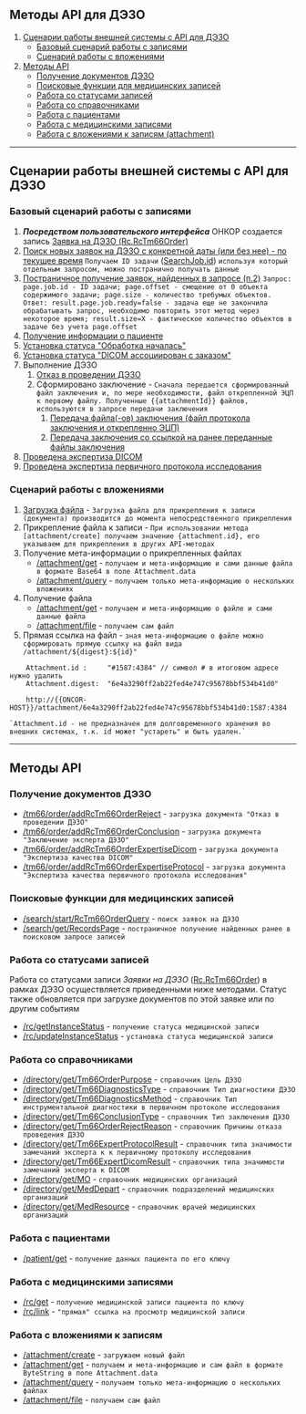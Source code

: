## Методы API для ДЭЗО

1. [Сценарии работы внешней системы с API для ДЭЗО](#сценарий-работы-внешней-системы-с-api-для-дэзо)
   * [Базовый сценарий работы c записями](#базовый-сценарий-работы-c-записями)
   * [Сценарий работы с вложениями](#сценарий-работы-с-вложениями)
2. [Методы API](#методы-api)
   * [Получение документов ДЭЗО](#получение-документов-дэзо)
   * [Поисковые функции для медицинских записей](#поисковые-функции-для-медицинских-записей)
   * [Работа со статусами записей](#работа-со-статусами-записей)
   * [Работа со справочниками](#работа-со-справочниками)
   * [Работа с пациентами](#работа-с-пациентами)
   * [Работа с медицинскими записями](#работа-с-медицинскими-записями)
   * [Работа с вложениями к записям (attachment)](#работа-с-вложениями-к-записям)

---
## Сценарии работы внешней системы с API для ДЭЗО
### Базовый сценарий работы c записями
1. ***Посредством пользовательского интерфейса*** ОНКОР создается запись [Заявка на ДЭЗО (Rc.RcTm66Order)](types/types.md#com.siams.med.api.Rc.RcTm66Order)  
1. [Поиск новых заявок на ДЭЗО с конкретной даты (или без нее) - по текущее время](methods/search/start/RcTm66OrderQuery/index.md) `Получаем ID задачи` ([SearchJob.id](types/types.html#com.siams.med.api.SearchJob)) `используя который отдельным запросом, можно постранично получать данные`
2. [Постраничное получение заявок, найденных в запросе (п.2)](methods/search/get/RecordsPage/index.md)
    `Запрос: page.job.id - ID задачи; page.offset - смещение от 0 объекта содержимого задачи; page.size - количество требумых объектов. Ответ: result.page.job.ready=false - задача еще не закончила обрабатывать запрос, необходимо повторить этот метод через некоторое время; result.size=X - фактическое количество объектов в задаче без учета page.offset`
3. [Получение информации о пациенте](methods/patient/get/index.md)
4. [Установка статуса "Обработка началась"](methods/status/update/index.md)
5. [Установка статуса "DICOM ассоциирован с заказом"](methods/status/update/index.md)
6. Выполнение ДЭЗО
   1. [Отказ в проведении ДЭЗО](methods/tm66/order/addRcTm66OrderReject/index.md)
   2. Сформировано заключение - `Сначала передается сформированный файл заключения и, по мере необходимости, файл открепленной ЭЦП к первому файлу. Полученные {{attachmentId}} файлов, используются в запросе передачи заключения`
       1. [Передача файла(-ов) заключения (файл протокола заключения и открепленно ЭЦП)](methods/attachment/create/index.md)
       2. [Передача заключения со ссылкой на ранее переданные файлы заключения](methods/tm66/order/addRcTm66OrderConclusion/index.md)
3. [Проведена экспертиза DICOM](methods/tm66/order/addRcTm66OrderExpertiseDicom/index.md) 
4. [Проведена экспертиза первичного протокола исследования](methods/tm66/order/addRcTm66OrderExpertiseProtocol/index.md) 

### Сценарий работы с вложениями
1. [Загрузка файла](methods/attachment/create//index.md) - `Загрузка файла для прикрепления к записи (документа) производится до момента непосредственного прикрепления`
2. Прикрепление файла к записи - `При использовании метода [attachment/create] получаем значение {attachment.id}, его указываем для прикрепления в других API-методах` 
3. Получение мета-информации о прикрепленных файлах
    * [/attachment/get](methods/attachment/get/index.md) - `получаем и мета-информацию и сами данные файла в формате Base64 в поле Attachment.data`
    * [/attachment/query](methods/attachment/query/index.md) - `получаем только мета-информацию о нескольких вложениях`
4. Получение файла
    * [/attachment/get](methods/attachment/get/index.md) - `получаем и мета-информацию о файле и сами данные файла`
    * [/attachment/file](methods/attachment/file/index.md) - `получаем сам файл`
5. Прямая ссылка на файл - `зная мета-информацию о файле можно сформировать прямую ссылку на файл вида /attachment/${digest}:${id}"`
```
    Attachment.id :     "#1587:4384" // символ # в итоговом адресе нужно удалить  
    Attachment.digest:  "6e4a3290ff2ab22fed4e747c95678bbf534b41d0"
    
    http://{{ONCOR-HOST}}/attachment/6e4a3290ff2ab22fed4e747c95678bbf534b41d0:1587:4384
```
    `Attachment.id - не предназначен для долговременного хранения во внешних системах, т.к. id может "устареть" и быть удален.`
---
## Методы API

### Получение документов ДЭЗО

* [/tm66/order/addRcTm66OrderReject](methods/tm66/order/addRcTm66OrderReject/index.md) - `загрузка документа "Отказ в проведении ДЭЗО"` 
* [/tm66/order/addRcTm66OrderConclusion](methods/tm66/order/addRcTm66OrderConclusion/index.md) - `загрузка документа "Заключение эксперта ДЭЗО"`
* [/tm66/order/addRcTm66OrderExpertiseDicom](methods/tm66/order/addRcTm66OrderExpertiseDicom/index.md) - `загрузка документа "Экспертиза качества DICOM"`
* [/tm66/order/addRcTm66OrderExpertiseProtocol](methods/tm66/order/addRcTm66OrderExpertiseProtocol/index.md) - `загрузка документа "Экспертиза качества первичного протокола исследования"`

### Поисковые функции для медицинских записей

* [/search/start/RcTm66OrderQuery](methods/search/start/RcTm66OrderQuery/index.md)  - `поиск заявок на ДЭЗО`
* [/search/get/RecordsPage](methods/search/get/RecordsPage/index.md)  - `постраничное получение найденных ранее в поисковом запросе записей`

### Работа со статусами записей

Работа со статусами записи *Заявки на ДЭЗО* ([Rc.RcTm66Order](types/types.md#com.siams.med.api.Rc.RcTm66Order)) в рамках ДЭЗО осуществляется приведенными ниже методами. Статус также обновляется при загрузке документов по этой заявке или по другим событиям
* [/rc/getInstanceStatus](methods/status/get/index.md)  - `получение статуса медицинской записи`
* [/rc/updateInstanceStatus](methods/status/update/index.md)  - `установка статуса медицинской записи`

### Работа со справочниками

* [/directory/get/Tm66OrderPurpose](methods/directory/get/Tm66OrderPurpose/index.md)  - `справочник Цель ДЭЗО` 
* [/directory/get/Tm66DiagnosticsType](methods/directory/get/Tm66DiagnosticsType/index.md)  - `справочник Тип диагностики ДЭЗО`
* [/directory/get/Tm66DiagnosticsMethod](methods/directory/get/Tm66DiagnosticsMethod/index.md)  - `справочник Тип инструментальной диагностики в первичном протоколе исследования`
* [/directory/get/Tm66ConclusionType](methods/directory/get/Tm66ConclusionType/index.md)  - `справочник Тип заключения ДЭЗО`
* [/directory/get/Tm66OrderRejectReason](methods/directory/get/Tm66OrderRejectReason/index.md)  - `справочник Причины отказа проведения ДЭЗО`
* [/directory/get/Tm66ExpertProtocolResult](methods/directory/get/Tm66ExpertProtocolResult/index.md) - `cправочник типа значимости замечаний эксперта к к первичному протоколу исследования`  
* [/directory/get/Tm66ExpertDicomResult](methods/directory/get/Tm66ExpertDicomResult/index.md) - `cправочник типа значимости замечаний эксперта к DICOM `
* [/directory/get/MO](methods/directory/get/MO/index.md) - `cправочник медицинских организаций `  
* [/directory/get/MedDepart](methods/directory/get/MedDepart/index.md) - `cправочник подразделений медицинских организаций `  
* [/directory/get/MedResource](methods/directory/get/MedResource/index.md) - `cправочник врачей медицинских организаций `

### Работа с пациентами

* [/patient/get](methods/patient/get/index.md)  - `получение данных пациента по его ключу`

### Работа с медицинскими записями

* [/rc/get](methods/rc/get/index.md)  - `получение медицинской записи пациента по ключу`
* [/rc/link](methods/rc/link/index.md)  - `"прямая" ссылка на просмотр медицинской записи`

### Работа с вложениями к записям

* [/attachment/create](methods/attachment/create/index.md) - `загружаем новый файл`
* [/attachment/get](methods/attachment/get/index.md) - `получаем и мета-информацию и сам файл в формате ByteString в поле Attachment.data`
* [/attachment/query](methods/attachment/query/index.md) - `получаем только мета-информацию о нескольких файлах`
* [/attachment/file](methods/attachment/file/index.md) - `получаем сам файл`
